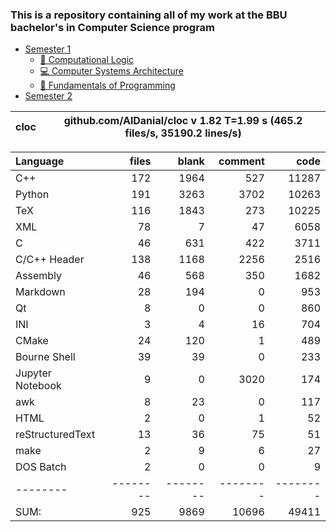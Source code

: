 ### This is a repository containing all of my work at the BBU bachelor's in Computer Science program

* [Semester 1](Semester1/)
    * [🔣 Computational Logic](Semester1/Computational%20Logic/)
    * [💻 Computer Systems Architecture](Semester1/Computer%20Systems%20Architecture/)
    * [🐍 Fundamentals of Programming](Semester1/Fundamentals%20of%20Programming/)
* [Semester 2](Semester2/)


cloc|github.com/AlDanial/cloc v 1.82  T=1.99 s (465.2 files/s, 35190.2 lines/s)
--- | ---

Language|files|blank|comment|code
:-------|-------:|-------:|-------:|-------:
C++|172|1964|527|11287
Python|191|3263|3702|10263
TeX|116|1843|273|10225
XML|78|7|47|6058
C|46|631|422|3711
C/C++ Header|138|1168|2256|2516
Assembly|46|568|350|1682
Markdown|28|194|0|953
Qt|8|0|0|860
INI|3|4|16|704
CMake|24|120|1|489
Bourne Shell|39|39|0|233
Jupyter Notebook|9|0|3020|174
awk|8|23|0|117
HTML|2|0|1|52
reStructuredText|13|36|75|51
make|2|9|6|27
DOS Batch|2|0|0|9
--------|--------|--------|--------|--------
SUM:|925|9869|10696|49411

